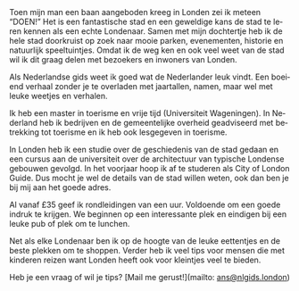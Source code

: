 <div lang="nl">
Toen mijn man een baan aangeboden kreeg in Londen zei ik meteen “DOEN!”
Het is een fantastische stad en een geweldige kans de stad te leren
kennen als een echte Londenaar. Samen met mijn dochtertje heb ik de hele stad
doorkruist op zoek naar mooie parken, evenementen, historie en natuurlijk
speeltuintjes. Omdat ik de weg ken en ook veel weet van de stad wil ik dit graag
delen met bezoekers en inwoners van Londen.

Als Nederlandse gids weet ik goed wat de Nederlander leuk vindt. Een boeiend
verhaal zonder je te overladen met jaartallen, namen, maar wel met leuke weetjes
en verhalen.

Ik heb een master in toerisme en vrije tijd (Universiteit Wageningen). 
In Nederland heb ik bedrijven en de gemeentelijke overheid geadviseerd met betrekking tot
toerisme en ik heb ook lesgegeven in toerisme.

In Londen heb ik een studie over de geschiedenis van de stad gedaan en een
cursus aan de universiteit over de architectuur van typische Londense gebouwen
gevolgd. In het voorjaar hoop ik af te studeren als City of London Guide. Dus
mocht je wel de details van de stad willen weten, ook dan ben je bij mij aan het
goede adres.

Al vanaf £35 geef ik rondleidingen van een uur. Voldoende om een goede indruk
te krijgen. We beginnen op een interessante plek en eindigen bij een leuke pub
of plek om te lunchen.

Net als elke Londenaar ben ik op de hoogte van de leuke eettentjes en de beste
plekken om te shoppen. Verder heb ik veel tips voor mensen die met kinderen
reizen want Londen heeft ook voor kleintjes veel te bieden.

Heb je een vraag of wil je tips? [Mail me gerust!](mailto: ans@nlgids.london)
</div>
